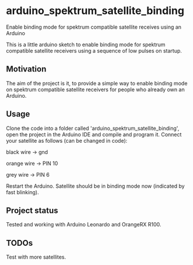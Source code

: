 # arduino_spektrum_satellite_binding
Enable binding mode for spektrum compatible satellite receives using an Arduino

This is a little arduino sketch to enable binding mode for spektrum compatible satellite receivers using a sequence of low pulses on startup.

## Motivation

The aim of the project is it, to provide a simple way to enable binding mode on spektrum compatible satellite receivers for people who already own an Arduino.

## Usage

Clone the code into a folder called 'arduino_spektrum_satellite_binding', open the project in the Arduino IDE and compile and program it. Connect your satellite as follows (can be changed in code):

black wire -> gnd

orange wire -> PIN 10

grey wire -> PIN 6

Restart the Arduino. Satellite should be in binding mode now (indicated by fast blinking).

## Project status
Tested and working with Arduino Leonardo and OrangeRX R100.

## TODOs
Test with more satellites.

